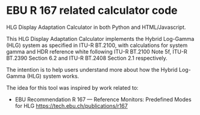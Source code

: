 # EBU R 167 related calculator code
HLG Display Adaptation Calculator in both Python and HTML/Javascript.

This HLG Display Adaptation Calculator implements the Hybrid Log-Gamma (HLG) system as specified in
ITU-R BT.2100, with calculations for system gamma and HDR reference white following ITU-R BT.2100 Note 5f,
ITU-R BT.2390 Section 6.2 and ITU-R BT.2408 Section 2.1 respectively.

The intention is to help users understand more about how the Hybrid Log-Gamma (HLG) system works.

The idea for this tool was inspired by work related to:

- EBU Recommendation R 167 — Reference Monitors: Predefined Modes for HLG
   https://tech.ebu.ch/publications/r167

